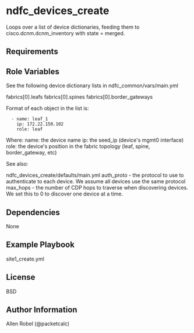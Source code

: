 ndfc_devices_create
=========

Loops over a list of device dictionaries, feeding them to cisco.dcnm.dcnm_inventory with state = merged.

Requirements
------------

Role Variables
--------------

See the following device dictionary lists in ndfc_common/vars/main.yml

fabrics[0].leafs
fabrics[0].spines
fabrics[0].border_gateways

Format of each object in the list is:

      - name: leaf_1
        ip: 172.22.150.102
        role: leaf

Where:
   name: the device name
   ip: the seed_ip (device's mgmt0 interface)
   role: the device's position in the fabric topology (leaf, spine, border_gateway, etc)

See also:

ndfc_devices_create/defaults/main.yml
    auth_proto - the protocol to use to authenticate to each device.  We assume all devices use the same protocol
    max_hops - the number of CDP hops to traverse when discovering devices. We set this to 0 to discover one device at a time. 

Dependencies
------------

None

Example Playbook
----------------

site1_create.yml

License
-------

BSD

Author Information
------------------

Allen Robel (@packetcalc)
